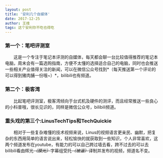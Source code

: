 ```yaml
---
layout: post
title: '安利几个自媒体'
date: 2017-12-25
author: 王维
tags: 这个安利你不吃也得吃
---
```

### 第一个：笔吧评测室

　　这是一个专注于笔记本评测的自媒体，每天都会聊一台比较值得推荐的笔记本电脑，周末会有一篇选购指南，方便不太懂的选择适合自己的电脑，同时也会推送一些相关产业值得关注的新闻，可以在微信公众号找到*（每天推送第一个评论的可以得到猪肉脯一份哦~）*，bilibili也有频道。

### 第二个：极客湾

　　比起笔吧评测室，极客湾倾向于台式机及硬件的测评，而且经常推送一些良心的小科普哦，很长见识的，同样是微信公众号，bilibili频道。

### 重头戏的第三个:LinusTechTips和TechQuickie 

　　相对于一些复杂难懂的技术视频来说，Linus的视频语言更亲民、幽默，把复杂的东西用简单的语言说出来，轻松愉快的就获取到一些知识，个人非常喜欢，这两个频道发布在youtube，有能力的可以自己跨过墙去看，跨不过去的可以去bilibili看由辉光~~*（膜光）*~~字幕组受托~~*（被逼）*~~译制并发布的视频，频道名不变。